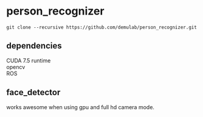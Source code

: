 # person_recognizer  
```git clone --recursive https://github.com/demulab/person_recognizer.git```  
## dependencies  
CUDA 7.5 runtime  
opencv  
ROS  
## face_detector  
works awesome when using gpu and full hd camera mode.  
